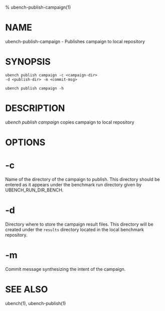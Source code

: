 % ubench-publish-campaign(1)

# NAME

ubench-publish-campaign - Publishes campaign to local repository

# SYNOPSIS

    ubench publish campaign -c <campaign-dir>
    -d <publish-dir> -m <commit-msg>

    ubench publish campaign -h

# DESCRIPTION

*ubench publish campaign* copies campaign to local repository

# OPTIONS

# -c <campaign-dir>
  Name of the directory of the campaign to publish. This
  directory should be entered as it appears under the
  benchmark run directory given by UBENCH_RUN_DIR_BENCH.
  
# -d <publish-dir>
  Directory where to store the campaign result files. This
  directory will be created under the `results` directory
  located in the local benchmark repository.

# -m <commit-msg>
  Commit message synthesizing the intent of the campaign.

# SEE ALSO

ubench(1), ubench-publish(1)
